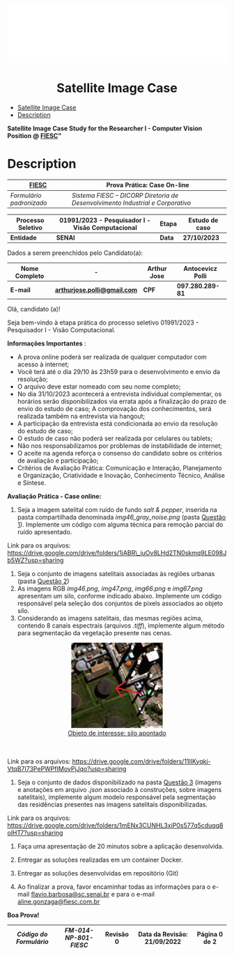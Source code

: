 <div align = "center";>
  <a align="center" href="https://fiesc.com.br/" target="_blank">
  <img style=”float: left; padding: 0px 0px 0px 0px;” src="/assets/fiesc2021-logo.png">
  </a>
  
# Satellite Image Case

</div>

- [Satellite Image Case](#satellite-image-case)
- [Description](#description)

**Satellite Image Case Study for the Researcher I - Computer Vision Position @ [FIESC](https://fiesc.com.br/)"**

# Description
| **[FIESC](https://fiesc.com.br/)** | **Prova Prática: Case On-line** |
| --- | --- |
| _Formulário padronizado_ | _Sistema FIESC – DICORP Diretoria de Desenvolvimento Industrial e Corporativo_ |

| **Processo Seletivo** | **01991/2023 - Pesquisador I - Visão Computacional** | **Etapa** | **Estudo de caso** | 
| --- | --- | --- | --- |
| **Entidade** | **SENAI** | **Data** | **27/10/2023** |

Dados a serem preenchidos pelo Candidato(a):

| **Nome Completo** | - |  **Arthur Jose** | **Antocevicz Polli** |
| --- | --- | --- | --- |
| **E-mail** | **arthurjose.polli@gmail.com** | **CPF** | **097.280.289-81** |

Olá, candidato (a)!

Seja bem-vindo à etapa prática do processo seletivo 01991/2023 - Pesquisador I - Visão Computacional.

**Informações Importantes** :

- A prova online poderá ser realizada de qualquer computador com acesso à internet;
- Você terá até o dia 29/10 às 23h59 para o desenvolvimento e envio da resolução;
- O arquivo deve estar nomeado com seu nome completo;
- No dia 31/10/2023 acontecerá a entrevista individual complementar, os horários serão disponibilizados via errata após a finalização do prazo de envio do estudo de caso; A comprovação dos conhecimentos, será realizada também na entrevista via hangout;
- A participação da entrevista está condicionada ao envio da resolução do estudo de caso;
- O estudo de caso não poderá ser realizada por celulares ou tablets;
- Não nos responsabilizamos por problemas de instabilidade de internet;
- O aceite na agenda reforça o consenso do candidato sobre os critérios de avaliação e participação;
- Critérios de Avaliação Prática: Comunicação e Interação, Planejamento e Organização, Criatividade e Inovação, Conhecimento Técnico, Análise e Síntese.

**Avaliação Prática - Case online:**

1. Seja a imagem satelital com ruído de fundo _salt & pepper_, inserida na pasta compartilhada denominada _img46\_gray\_noise.png_ (pasta [Questão 1](https://drive.google.com/drive/folders/1jABR_iuOv8LHd2TN0skmq9LE098Jb5WZ?usp=sharing)). Implemente um código com alguma técnica para remoção parcial do ruído apresentado.

Link para os arquivos: https://drive.google.com/drive/folders/1jABR\_iuOv8LHd2TN0skmq9LE098Jb5WZ?usp=sharing

1. Seja o conjunto de imagens satelitais associadas às regiões urbanas (pasta [Questão 2](https://drive.google.com/drive/folders/11lIKyqkj-VtqB7I73PePWPfIMovPjJqo?usp=sharing))
  1. As imagens RGB _img46.png_, _img47.png_, _img66.png_ e _img67.png_ apresentam um silo, conforme indicado abaixo. Implemente um código responsável pela seleção dos conjuntos de pixels associados ao objeto silo.
  2. Considerando as imagens satelitais, das mesmas regiões acima, contendo 8 canais espectrais (arquivos _.tiff_), implemente algum método para segmentação da vegetação presente nas cenas.

<div align = "center";>
  <a align="center" href="https://fiesc.com.br/" target="_blank">
  <img style=”float: left; padding: 0px 0px 0px 0px;” src="/assets/case_fig1.png">
  </br>
  <figcaption>Objeto de interesse: silo apontado</figcaption>
  </a>
  </br>  
  </br> 
</div>

Link para os arquivos: https://drive.google.com/drive/folders/11lIKyqkj-VtqB7I73PePWPfIMovPjJqo?usp=sharing

1. Seja o conjunto de dados disponibilizado na pasta [Questão 3](https://drive.google.com/drive/folders/1mENx3CUNHL3xiP0s577q5cduqq8olHT7?usp=sharing) (imagens e anotações em arquivo _.json_ associado à construções, sobre imagens satelitais), implemente algum modelo responsável pela segmentação das residências presentes nas imagens satelitais disponibilizadas.

Link para os arquivos: https://drive.google.com/drive/folders/1mENx3CUNHL3xiP0s577q5cduqq8olHT7?usp=sharing

1. Faça uma apresentação de 20 minutos sobre a aplicação desenvolvida.

1. Entregar as soluções realizadas em um container Docker.

1. Entregar as soluções desenvolvidas em repositório (Git)

1. Ao finalizar a prova, favor encaminhar todas as informações para o e-mail [flavio.barbosa@sc.senai.br](mailto:flavio.barbosa@sc.senai.br) e para o e-mail [aline.gonzaga@fiesc.com.br](mailto:aline.gonzaga@fiesc.com.br)

**Boa Prova!**

| _Código do Formulário_ | _FM-014-NP-801-FIESC_ | Revisão 0 | Data da Revisão: 21/09/2022 | Página 0 de 2 |
| --- | --- | --- | --- | --- |
